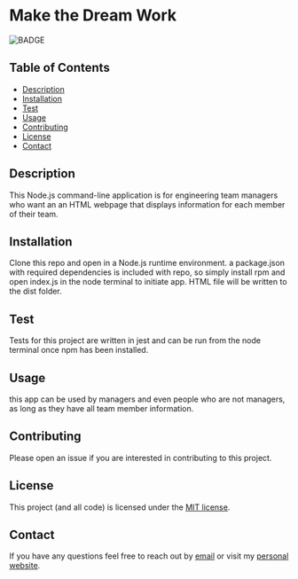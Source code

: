 # Make the Dream Work

<!-- ![ALT](/path/​image.ext) -->
<!-- [VIDEO DEMO](https://www.linkaddress) -->

![BADGE](https://img.shields.io/badge/license-MIT-blue.svg)

## Table of Contents

- [Description](#description)
- [Installation](#installation)
- [Test](#test)
- [Usage](#usage)
- [Contributing](#contributing)
- [License](#license)
- [Contact](#contact)

## Description

This Node.js command-line application is for engineering team managers who want an an HTML webpage that displays information for each member of their team.

<!-- ![ALT](/path/​image.ext) -->
<!-- [example of executed HTML page](https://www.linkaddress) -->

## Installation

Clone this repo and open in a Node.js runtime environment. a package.json with required dependencies is included with repo, so simply install rpm and open index.js in the node terminal to initiate app. HTML file will be written to the dist folder.

## Test

Tests for this project are written in jest and can be run from the node terminal once npm has been installed.

## Usage

this app can be used by managers and even people who are not managers, as long as they have all team member information.

## Contributing

Please open an issue if you are interested in contributing to this project.

## License

This project (and all code) is licensed under the [MIT license](https://opensource.org/licenses/MIT).

## Contact

If you have any questions feel free to reach out by [email](mailto:sissyhanks@yahoo.com) or visit my [personal website](https://github.com/sissyhanks).
